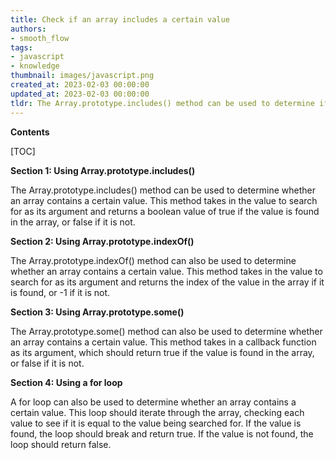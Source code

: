 ```yaml
---
title: Check if an array includes a certain value
authors:
- smooth_flow
tags:
- javascript
- knowledge
thumbnail: images/javascript.png
created_at: 2023-02-03 00:00:00
updated_at: 2023-02-03 00:00:00
tldr: The Array.prototype.includes() method can be used to determine if an array contains a specified value.
---
```


**Contents**

[TOC]

**Section 1: Using Array.prototype.includes()**

The Array.prototype.includes() method can be used to determine whether an array contains a certain value. This method takes in the value to search for as its argument and returns a boolean value of true if the value is found in the array, or false if it is not.

**Section 2: Using Array.prototype.indexOf()**

The Array.prototype.indexOf() method can also be used to determine whether an array contains a certain value. This method takes in the value to search for as its argument and returns the index of the value in the array if it is found, or -1 if it is not.

**Section 3: Using Array.prototype.some()**

The Array.prototype.some() method can also be used to determine whether an array contains a certain value. This method takes in a callback function as its argument, which should return true if the value is found in the array, or false if it is not.

**Section 4: Using a for loop**

A for loop can also be used to determine whether an array contains a certain value. This loop should iterate through the array, checking each value to see if it is equal to the value being searched for. If the value is found, the loop should break and return true. If the value is not found, the loop should return false.
